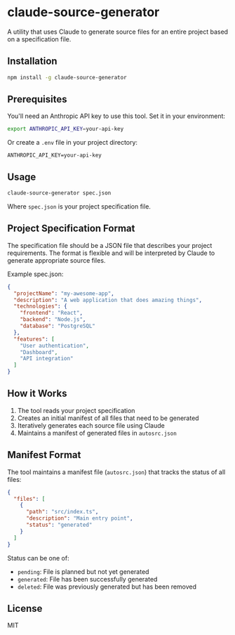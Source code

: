 # claude-source-generator

A utility that uses Claude to generate source files for an entire project based on a specification file.

## Installation

```bash
npm install -g claude-source-generator
```

## Prerequisites

You'll need an Anthropic API key to use this tool. Set it in your environment:

```bash
export ANTHROPIC_API_KEY=your-api-key
```

Or create a `.env` file in your project directory:

```
ANTHROPIC_API_KEY=your-api-key
```

## Usage

```bash
claude-source-generator spec.json
```

Where `spec.json` is your project specification file.

## Project Specification Format

The specification file should be a JSON file that describes your project requirements. The format is flexible and will be interpreted by Claude to generate appropriate source files.

Example spec.json:
```json
{
  "projectName": "my-awesome-app",
  "description": "A web application that does amazing things",
  "technologies": {
    "frontend": "React",
    "backend": "Node.js",
    "database": "PostgreSQL"
  },
  "features": [
    "User authentication",
    "Dashboard",
    "API integration"
  ]
}
```

## How it Works

1. The tool reads your project specification
2. Creates an initial manifest of all files that need to be generated
3. Iteratively generates each source file using Claude
4. Maintains a manifest of generated files in `autosrc.json`

## Manifest Format

The tool maintains a manifest file (`autosrc.json`) that tracks the status of all files:

```json
{
  "files": [
    {
      "path": "src/index.ts",
      "description": "Main entry point",
      "status": "generated"
    }
  ]
}
```

Status can be one of:
- `pending`: File is planned but not yet generated
- `generated`: File has been successfully generated
- `deleted`: File was previously generated but has been removed

## License

MIT